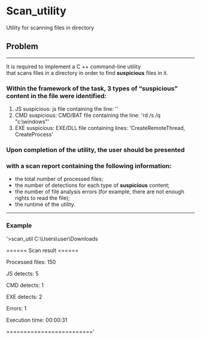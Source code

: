 # Scan_utility
Utility for scanning files in directory

## Problem
---

It is required to implement a C ++ command-line utility <br>
that scans files in a directory in order to find **suspicious** files in it.

### Within the framework of the task, 3 types of “suspicious” content in the file were identified:

1. JS suspicious: js file containing the line: '<script>evil_script()</script>'
2. CMD suspicious: CMD/BAT file containing the line: 'rd /s /q "c:\windows"'
3. EXE suspicious: EXE/DLL file containing lines: 'CreateRemoteThread, CreateProcess'

### Upon completion of the utility, the user should be presented <br>
### with a scan report containing the following information:

* the total number of processed files;
* the number of detections for each type of **suspicious** content;
* the number of file analysis errors (for example, there are not enough rights to read the file);
* the runtime of the utility.

---

### Example

'>scan_util C:\Users\user\Downloads <br>



====== Scan result ====== <br>

Processed files: 150 <br>

JS detects: 5 <br>

CMD detects: 1 <br>

EXE detects: 2 <br>

Errors: 1 <br>

Execution time: 00:00:31 <br>

=========================' <br>


